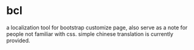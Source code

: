 # bcl
a localization tool for bootstrap customize page, also serve as a note for people not familiar with css. simple chinese translation is currently provided.

